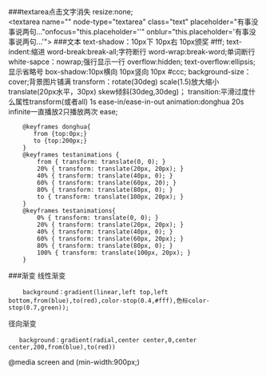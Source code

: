 ###textarea点击文字消失
	resize:none;  
	<textarea name="" node-type="textarea" class="text" placeholder="有事没事说两句..."onfocus="this.placeholder=''" onblur="this.placeholder='有事没事说两句...'"></textarea>
###文本
	text-shadow：10px下 10px右 10px颁奖 #fff;
	text-indent:缩进
	word-break:break-all;字符断行
	word-wrap:break-word;单词断行
	white-sapce：nowrap;强行显示一行
	overflow:hidden;
	text-overflow:ellipsis;显示省略号
	box-shadow:10px横向 10px竖向 10px #ccc;
	background-size：cover;背景图片铺满
	transform：rotate(30deg) scale(1.5)放大缩小 translate(20px水平，30px) skew倾斜(30deg,30deg)；
	transition:平滑过度什么属性transform(或者all) 1s ease-in/ease-in-out
	animation:donghua 20s infinite一直播放2只播放两次 ease;

		@keyframes donghua{
		   from {top:0px;}
		   to {top:200px;}
		}
		@keyframes testanimations {
			from { transform: translate(0, 0); }
			20% { transform: translate(20px, 20px); }
			40% { transform: translate(40px, 0); }
			60% { transform: translate(60px, 20); }
			80% { transform: translate(80px, 0); }
			to { transform: translate(100px, 20px); }
		}
		@keyframes testanimations{
			0% { transform: translate(0, 0); }
			20% { transform: translate(20px, 20px); }
			40% { transform: translate(40px, 0); }
			60% { transform: translate(60px, 20px); }
			80% { transform: translate(80px, 0); }
			100% { transform: translate(100px, 20px); }
		}
###渐变
线性渐变 
     
		background：gradient(linear,left top,left bottom,from(blue),to(red),color-stop(0.4,#fff),色标color-stop(0.7,green));
径向渐变
  
       background：gradient(radial,center center,0,center center,200,from(blue),to(red))
@media screen and (min-width:900px;)